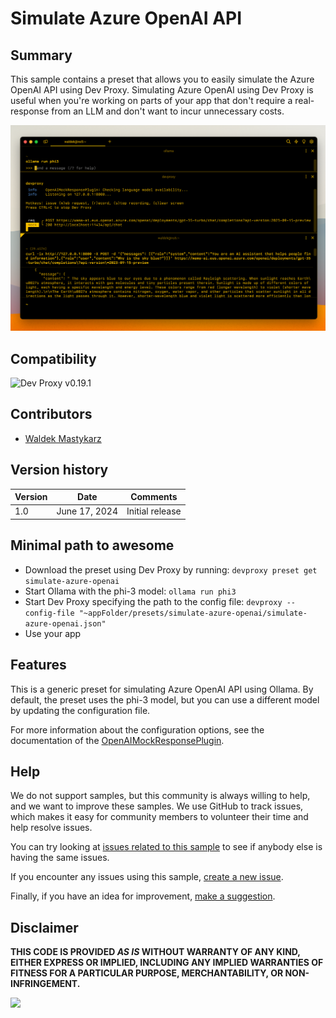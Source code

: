 # Simulate Azure OpenAI API

## Summary

This sample contains a preset that allows you to easily simulate the Azure OpenAI API using Dev Proxy. Simulating Azure OpenAI using Dev Proxy is useful when you're working on parts of your app that don't require a real-response from an LLM and don't want to incur unnecessary costs.

![Screenshot of a command prompt with Dev Proxy simulating response for a request to Azure OpenAI API.](assets/openai-mock-response-plugin.png)

## Compatibility

![Dev Proxy v0.19.1](https://aka.ms/devproxy/badge/v0.19.1)

## Contributors

- [Waldek Mastykarz](https://github.com/waldekmastykarz)

## Version history

Version|Date|Comments
-------|----|--------
1.0|June 17, 2024|Initial release

## Minimal path to awesome

- Download the preset using Dev Proxy by running: `devproxy preset get simulate-azure-openai`
- Start Ollama with the phi-3 model: `ollama run phi3`
- Start Dev Proxy specifying the path to the config file: `devproxy --config-file "~appFolder/presets/simulate-azure-openai/simulate-azure-openai.json"`
- Use your app

## Features

This is a generic preset for simulating Azure OpenAI API using Ollama. By default, the preset uses the phi-3 model, but you can use a different model by updating the configuration file.

For more information about the configuration options, see the documentation of the [OpenAIMockResponsePlugin](https://learn.microsoft.com/microsoft-cloud/dev/dev-proxy/technical-reference/openaimockresponseplugin).

## Help

We do not support samples, but this community is always willing to help, and we want to improve these samples. We use GitHub to track issues, which makes it easy for  community members to volunteer their time and help resolve issues.

You can try looking at [issues related to this sample](https://github.com/pnp/proxy-samples/issues?q=label%3A%22sample%3A%simulate-azure-openai%22) to see if anybody else is having the same issues.

If you encounter any issues using this sample, [create a new issue](https://github.com/pnp/proxy-samples/issues/new).

Finally, if you have an idea for improvement, [make a suggestion](https://github.com/pnp/proxy-samples/issues/new).

## Disclaimer

**THIS CODE IS PROVIDED *AS IS* WITHOUT WARRANTY OF ANY KIND, EITHER EXPRESS OR IMPLIED, INCLUDING ANY IMPLIED WARRANTIES OF FITNESS FOR A PARTICULAR PURPOSE, MERCHANTABILITY, OR NON-INFRINGEMENT.**

![](https://m365-visitor-stats.azurewebsites.net/SamplesGallery/pnp-devproxy-simulate-azure-openai)
